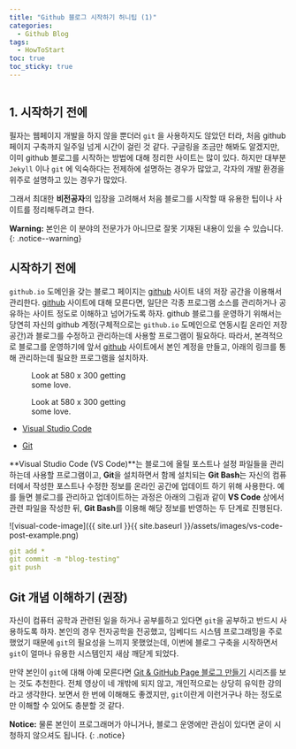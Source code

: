 ```yaml
---
title: "Github 블로그 시작하기 허니팁 (1)"
categories:
  - Github Blog
tags:
  - HowToStart
toc: true
toc_sticky: true
---
```


<figure style="width: 100%">
  <img src="{{ site.url }}{{ site.baseurl }}/assets/images/2020-01-09-las-vagas.png" alt="">
</figure> 

## 1. 시작하기 전에

필자는 웹페이지 개발을 하지 않을 뿐더러 `git` 을 사용하지도 않았던 터라, 처음 github 페이지 구축까지 일주일 넘게 시간이 걸린 것 같다. 구글링을 조금만 해봐도 알겠지만, 이미 github 블로그를 시작하는 방법에 대해 정리한 사이트는 많이 있다. 하지만 대부분 `Jekyll` 이나 `git` 에 익숙하다는 전제하에 설명하는 경우가 많았고, 각자의 개발 환경을 위주로 설명하고 있는 경우가 많았다.

그래서 최대한 **비전공자**의 입장을 고려해서 처음 블로그를 시작할 때 유용한 팁이나 사이트를 정리해두려고 한다.

**Warning:** 본인은 이 분야의 전문가가 아니므로 잘못 기재된 내용이 있을 수 있습니다.
{: .notice--warning}

## 시작하기 전에

`github.io` 도메인을 갖는 블로그 페이지는 [github](https://github.com) 사이트 내의 저장 공간을 이용해서 관리한다. [github](https://github.com) 사이트에 대해 모른다면, 일단은 각종 프로그램 소스를 관리하거나 공유하는 사이트 정도로 이해하고 넘어가도록 하자. github 블로그를 운영하기 위해서는 당연히 자신의 github 계정(구체적으로는 `github.io` 도메인으로 연동시킬 온라인 저장 공간)과 블로그를 수정하고 관리하는데 사용할 프로그램이 필요하다. 따라서, 본격적으로 블로그를 운영하기에 앞서 [github](https://github.com) 사이트에서 본인 계정을 만들고, 아래의 링크를 통해 관리하는데 필요한 프로그램을 설치하자.

<figure style="width: 40%" class="align-left">
  <img src="{{ site.url }}{{ site.baseurl }}/assets/images/visual-studio-code-download.png" alt="">
  <figcaption>Look at 580 x 300 getting some love.</figcaption>
</figure>

<figure style="width: 40%" class="align-right">
  <img src="{{ site.url }}{{ site.baseurl }}/assets/images/git-download.png" alt="">
  <figcaption>Look at 580 x 300 getting some love.</figcaption>
</figure>

* [Visual Studio Code](https://code.visualstudio.com)

* [Git](https://git-scm.com/downloads)

<!--![git-image]({{ site.url }}{{ site.baseurl }}/assets/images/git-download.png)-->

**Visual Studio Code (VS Code)**는 블로그에 올릴 포스트나 설정 파일들을 관리하는데 사용할 프로그램이고, **Git**을 설치하면서 함께 설치되는 **Git Bash**는 자신의 컴퓨터에서 작성한 포스트나 수정한 정보를 온라인 공간에 업데이트 하기 위해 사용한다. 예를 들면 블로그를 관리하고 업데이트하는 과정은 아래의 그림과 같이 **VS Code** 상에서 관련 파일을 작성한 뒤, **Git Bash**를 이용해 해당 정보를 반영하는 두 단계로 진행된다.

![visual-code-image]({{ site.url }}{{ site.baseurl }}/assets/images/vs-code-post-example.png)

```yaml
git add *
git commit -m "blog-testing"
git push
```

## Git 개념 이해하기 (권장)

자신이 컴퓨터 공학과 관련된 일을 하거나 공부를하고 있다면 `git`을 공부하고 반드시 사용하도록 하자. 본인의 경우 전자공학을 전공했고, 임베디드 시스템 프로그래밍을 주로 했었기 때문에 `git`의 필요성을 느끼지 못했었는데, 이번에 블로그 구축을 시작하면서 `git`이 얼마나 유용한 시스템인지 새삼 깨닫게 되었다. 

만약 본인이 `git`에 대해 아예 모른다면 [Git & GitHub Page 블로그 만들기](https://www.youtube.com/watch?v=YQat_D1C-ps) 시리즈를 보는 것도 추천한다. 전체 영상이 네 개밖에 되지 않고, 개인적으로는 상당히 유익한 강의라고 생각한다. 보면서 한 번에 이해해도 좋겠지만, `git`이란게 이런거구나 하는 정도로만 이해할 수 있어도 충분할 것 같다.

**Notice:** 물론 본인이 프로그래머가 아니거나, 블로그 운영에만 관심이 있다면 굳이 시청하지 않으셔도 됩니다.
{: .notice}